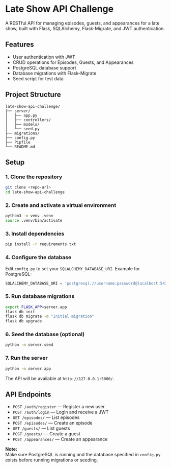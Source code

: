 # Late Show API Challenge

A RESTful API for managing episodes, guests, and appearances for a late show, built with Flask, SQLAlchemy, Flask-Migrate, and JWT authentication.

## Features

- User authentication with JWT
- CRUD operations for Episodes, Guests, and Appearances
- PostgreSQL database support
- Database migrations with Flask-Migrate
- Seed script for test data

## Project Structure

```
late-show-api-challenge/
├── server/
│   ├── app.py
│   ├── controllers/
│   ├── models/
│   └── seed.py
├── migrations/
├── config.py
├── Pipfile
└── README.md
```

## Setup

### 1. Clone the repository

```sh
git clone <repo-url>
cd late-show-api-challenge
```

### 2. Create and activate a virtual environment

```sh
python3 -m venv .venv
source .venv/bin/activate
```

### 3. Install dependencies

```sh
pip install -r requirements.txt
```

### 4. Configure the database

Edit `config.py` to set your `SQLALCHEMY_DATABASE_URI`. Example for PostgreSQL:

```python
SQLALCHEMY_DATABASE_URI = 'postgresql://username:password@localhost:5432/late_show_db'
```

### 5. Run database migrations

```sh
export FLASK_APP=server.app
flask db init
flask db migrate -m "Initial migration"
flask db upgrade
```

### 6. Seed the database (optional)

```sh
python -m server.seed
```

### 7. Run the server

```sh
python -m server.app
```

The API will be available at `http://127.0.0.1:5000/`.

## API Endpoints

- `POST /auth/register` — Register a new user
- `POST /auth/login` — Login and receive a JWT
- `GET /episodes/` — List episodes
- `POST /episodes/` — Create an episode
- `GET /guests/` — List guests
- `POST /guests/` — Create a guest
- `POST /appearances/` — Create an appearance

**Note:**  
Make sure PostgreSQL is running and the database specified in `config.py` exists before running migrations or seeding.
